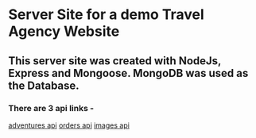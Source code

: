 # Server Site for a demo Travel Agency Website

## This server site was created with NodeJs, Express and Mongoose. MongoDB was used as the Database.

### There are 3 api links -

[adventures api](https://travel-with-madventurers-server.vercel.app/api/adventures)
[orders api](https://travel-with-madventurers-server.vercel.app/api/orders)
[images api](https://travel-with-madventurers-server.vercel.app/api/images)